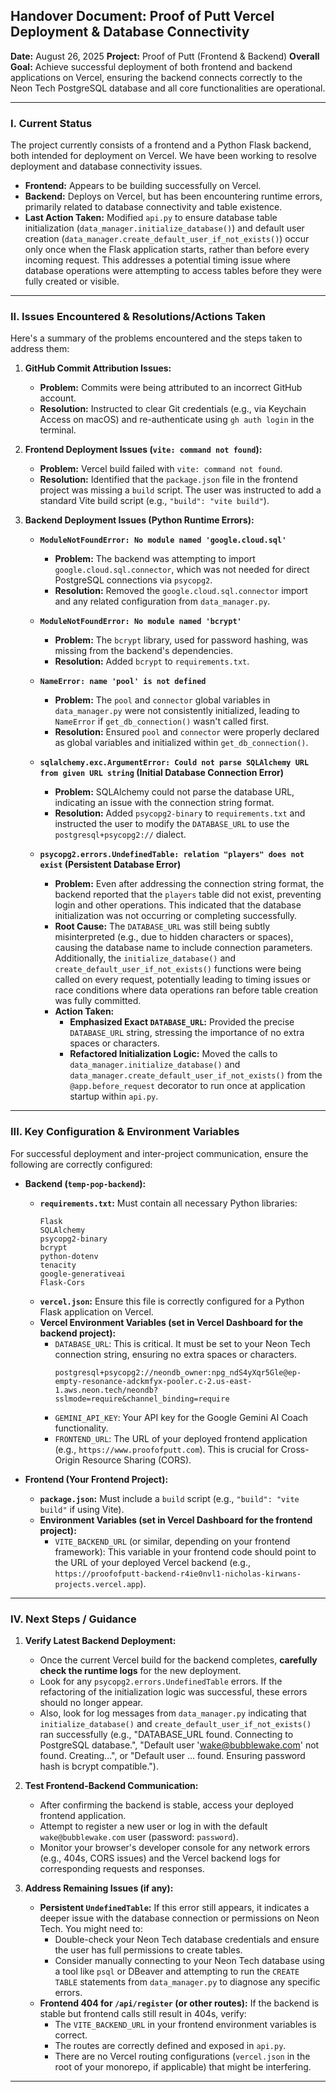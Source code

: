 ## Handover Document: Proof of Putt Vercel Deployment & Database Connectivity

**Date:** August 26, 2025
**Project:** Proof of Putt (Frontend & Backend)
**Overall Goal:** Achieve successful deployment of both frontend and backend applications on Vercel, ensuring the backend connects correctly to the Neon Tech PostgreSQL database and all core functionalities are operational.

---

### I. Current Status

The project currently consists of a frontend and a Python Flask backend, both intended for deployment on Vercel. We have been working to resolve deployment and database connectivity issues.

*   **Frontend:** Appears to be building successfully on Vercel.
*   **Backend:** Deploys on Vercel, but has been encountering runtime errors, primarily related to database connectivity and table existence.
*   **Last Action Taken:** Modified `api.py` to ensure database table initialization (`data_manager.initialize_database()`) and default user creation (`data_manager.create_default_user_if_not_exists()`) occur only once when the Flask application starts, rather than before every incoming request. This addresses a potential timing issue where database operations were attempting to access tables before they were fully created or visible.

---

### II. Issues Encountered & Resolutions/Actions Taken

Here's a summary of the problems encountered and the steps taken to address them:

1.  **GitHub Commit Attribution Issues:**
    *   **Problem:** Commits were being attributed to an incorrect GitHub account.
    *   **Resolution:** Instructed to clear Git credentials (e.g., via Keychain Access on macOS) and re-authenticate using `gh auth login` in the terminal.

2.  **Frontend Deployment Issues (`vite: command not found`):**
    *   **Problem:** Vercel build failed with `vite: command not found`.
    *   **Resolution:** Identified that the `package.json` file in the frontend project was missing a `build` script. The user was instructed to add a standard Vite build script (e.g., `"build": "vite build"`).

3.  **Backend Deployment Issues (Python Runtime Errors):**

    *   **`ModuleNotFoundError: No module named 'google.cloud.sql'`**
        *   **Problem:** The backend was attempting to import `google.cloud.sql.connector`, which was not needed for direct PostgreSQL connections via `psycopg2`.
        *   **Resolution:** Removed the `google.cloud.sql.connector` import and any related configuration from `data_manager.py`.

    *   **`ModuleNotFoundError: No module named 'bcrypt'`**
        *   **Problem:** The `bcrypt` library, used for password hashing, was missing from the backend's dependencies.
        *   **Resolution:** Added `bcrypt` to `requirements.txt`.

    *   **`NameError: name 'pool' is not defined`**
        *   **Problem:** The `pool` and `connector` global variables in `data_manager.py` were not consistently initialized, leading to `NameError` if `get_db_connection()` wasn't called first.
        *   **Resolution:** Ensured `pool` and `connector` were properly declared as global variables and initialized within `get_db_connection()`.

    *   **`sqlalchemy.exc.ArgumentError: Could not parse SQLAlchemy URL from given URL string` (Initial Database Connection Error)**
        *   **Problem:** SQLAlchemy could not parse the database URL, indicating an issue with the connection string format.
        *   **Resolution:** Added `psycopg2-binary` to `requirements.txt` and instructed the user to modify the `DATABASE_URL` to use the `postgresql+psycopg2://` dialect.

    *   **`psycopg2.errors.UndefinedTable: relation "players" does not exist` (Persistent Database Error)**
        *   **Problem:** Even after addressing the connection string format, the backend reported that the `players` table did not exist, preventing login and other operations. This indicated that the database initialization was not occurring or completing successfully.
        *   **Root Cause:** The `DATABASE_URL` was still being subtly misinterpreted (e.g., due to hidden characters or spaces), causing the database name to include connection parameters. Additionally, the `initialize_database()` and `create_default_user_if_not_exists()` functions were being called on every request, potentially leading to timing issues or race conditions where data operations ran before table creation was fully committed.
        *   **Action Taken:**
            *   **Emphasized Exact `DATABASE_URL`:** Provided the precise `DATABASE_URL` string, stressing the importance of no extra spaces or characters.
            *   **Refactored Initialization Logic:** Moved the calls to `data_manager.initialize_database()` and `data_manager.create_default_user_if_not_exists()` from the `@app.before_request` decorator to run once at application startup within `api.py`.

---

### III. Key Configuration & Environment Variables

For successful deployment and inter-project communication, ensure the following are correctly configured:

*   **Backend (`temp-pop-backend`):**
    *   **`requirements.txt`:** Must contain all necessary Python libraries:
        ```
        Flask
        SQLAlchemy
        psycopg2-binary
        bcrypt
        python-dotenv
        tenacity
        google-generativeai
        Flask-Cors
        ```
    *   **`vercel.json`:** Ensure this file is correctly configured for a Python Flask application on Vercel.
    *   **Vercel Environment Variables (set in Vercel Dashboard for the backend project):**
        *   `DATABASE_URL`: This is critical. It must be set to your Neon Tech connection string, ensuring no extra spaces or characters.
            ```
            postgresql+psycopg2://neondb_owner:npg_ndS4yXqr5Gle@ep-empty-resonance-adckmfyx-pooler.c-2.us-east-1.aws.neon.tech/neondb?sslmode=require&channel_binding=require
            ```
        *   `GEMINI_API_KEY`: Your API key for the Google Gemini AI Coach functionality.
        *   `FRONTEND_URL`: The URL of your deployed frontend application (e.g., `https://www.proofofputt.com`). This is crucial for Cross-Origin Resource Sharing (CORS).

*   **Frontend (Your Frontend Project):**
    *   **`package.json`:** Must include a `build` script (e.g., `"build": "vite build"` if using Vite).
    *   **Environment Variables (set in Vercel Dashboard for the frontend project):**
        *   `VITE_BACKEND_URL` (or similar, depending on your frontend framework): This variable in your frontend code should point to the URL of your deployed Vercel backend (e.g., `https://proofofputt-backend-r4ie0nvl1-nicholas-kirwans-projects.vercel.app`).

---

### IV. Next Steps / Guidance

1.  **Verify Latest Backend Deployment:**
    *   Once the current Vercel build for the backend completes, **carefully check the runtime logs** for the new deployment.
    *   Look for any `psycopg2.errors.UndefinedTable` errors. If the refactoring of the initialization logic was successful, these errors should no longer appear.
    *   Also, look for log messages from `data_manager.py` indicating that `initialize_database()` and `create_default_user_if_not_exists()` ran successfully (e.g., "DATABASE_URL found. Connecting to PostgreSQL database.", "Default user 'wake@bubblewake.com' not found. Creating...", or "Default user ... found. Ensuring password hash is bcrypt compatible.").

2.  **Test Frontend-Backend Communication:**
    *   After confirming the backend is stable, access your deployed frontend application.
    *   Attempt to register a new user or log in with the default `wake@bubblewake.com` user (password: `password`).
    *   Monitor your browser's developer console for any network errors (e.g., 404s, CORS issues) and the Vercel backend logs for corresponding requests and responses.

3.  **Address Remaining Issues (if any):**
    *   **Persistent `UndefinedTable`:** If this error still appears, it indicates a deeper issue with the database connection or permissions on Neon Tech. You might need to:
        *   Double-check your Neon Tech database credentials and ensure the user has full permissions to create tables.
        *   Consider manually connecting to your Neon Tech database using a tool like `psql` or DBeaver and attempting to run the `CREATE TABLE` statements from `data_manager.py` to diagnose any specific errors.
    *   **Frontend 404 for `/api/register` (or other routes):** If the backend is stable but frontend calls still result in 404s, verify:
        *   The `VITE_BACKEND_URL` in your frontend environment variables is correct.
        *   The routes are correctly defined and exposed in `api.py`.
        *   There are no Vercel routing configurations (`vercel.json` in the root of your monorepo, if applicable) that might be interfering.

---
